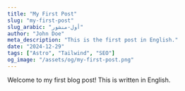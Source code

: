 ```yaml
---
title: "My First Post"
slug: "my-first-post"
slug_arabic: "أول-منشور"
author: "John Doe"
meta_description: "This is the first post in English."
date: "2024-12-29"
tags: ["Astro", "Tailwind", "SEO"]
og_image: "/assets/og/my-first-post.png"
---
```

Welcome to my first blog post! This is written in English.
